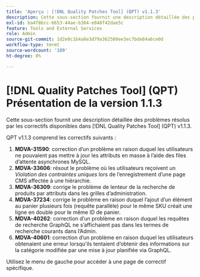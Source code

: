 ```yaml
---
title: 'Aperçu : [!DNL Quality Patches Tool] (QPT) v1.1.3'
description: Cette sous-section fournit une description détaillée des problèmes résolus par les correctifs disponibles dans [!DNL Quality Patches Tool] (QPT) v1.1.3.
exl-id: ba4f8bcc-6653-44ae-b304-e048f42dae5c
feature: Tools and External Services
role: Admin
source-git-commit: 1d2e0c1b4a8e3d79a362500ee3ec7bde84a6ce0d
workflow-type: tm+mt
source-wordcount: '189'
ht-degree: 0%

---
```


# [!DNL Quality Patches Tool] (QPT) Présentation de la version 1.1.3

Cette sous-section fournit une description détaillée des problèmes résolus par les correctifs disponibles dans [!DNL Quality Patches Tool] (QPT) v1.1.3.

QPT v1.1.3 comprend les correctifs suivants :

1. **MDVA-31590**: correction d’un problème en raison duquel les utilisateurs ne pouvaient pas mettre à jour les attributs en masse à l’aide des files d’attente asynchrones MySQL.
1. **MDVA-33606**: résout le problème où les utilisateurs reçoivent un *Violation des contraintes uniques* lors de l’enregistrement d’une page CMS affectée à une hiérarchie.
1. **MDVA-36309**: corrige le problème de lenteur de la recherche de produits par attributs dans les grilles d’administration.
1. **MDVA-37234**: corrige le problème en raison duquel l’ajout d’un élément au panier plusieurs fois (requête parallèle) pour le même SKU créait une ligne en double pour le même ID de panier.
1. **MDVA-40262**: correction d’un problème en raison duquel les requêtes de recherche GraphQL ne s’affichaient pas dans les termes de recherche courants dans l’Admin.
1. **MDVA-40601**: correction d’un problème en raison duquel les utilisateurs obtenaient une erreur lorsqu’ils tentaient d’obtenir des informations sur la catégorie modifiée par une mise à jour planifiée via GraphQL.

Utilisez le menu de gauche pour accéder à une page de correctif spécifique.
